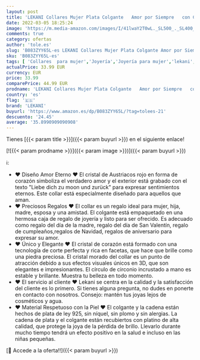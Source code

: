 ```yaml
---
layout: post
title: 'LEKANI Collares Mujer Plata Colgante   Amor por Siempre   con Cristal de Austriacos  Joyas Mujer Navidad Regalos Originales para Mujer Madre Mamá Abuela Amigas Parejas  Purple '
date: 2022-03-05 18:25:24
image: 'https://m.media-amazon.com/images/I/41lwaY2T0wL._SL500_._SL400_.jpg'
comments: true
category: ofertas
author: 'tole.es'
slug: 'B083ZYY65L-es LEKANI Collares Mujer Plata Colgante Amor por Siempre con...'
sku: 'B083ZYY65L-es'
tags: [ 'Collares  para mujer','Joyería','Joyería para mujer','lekani','navidad', ]
actualPrice: 33.99 EUR
currency: EUR
price: 33.99
comparePrice: 44.99 EUR
prodname: 'LEKANI Collares Mujer Plata Colgante   Amor por Siempre   con Cristal de Austriacos  Joyas Mujer Navidad Regalos Originales para Mujer Madre Mamá Abuela Amigas Parejas  Purple '
country: 'es'
flag: '🇪🇸'
brand: 'LEKANI'
buyurl: 'https://www.amazon.es/dp/B083ZYY65L/?tag=tolees-21'
descuento: '24.45'
average: '35.8990909090908'
---
```


Tienes [{{< param title >}}]({{< param buyurl >}}) en el siguiente enlace!

[![{{< param prodname >}}]({{< param image >}})]({{< param buyurl >}})

ℹ️:

- ♥ Diseño Amor Eterno ♥ El cristal de Austriacos rojo en forma de corazón simboliza el verdadero amor y el exterior está grabado con el texto "Liebe dich zu moon und zurück" para expresar sentimientos eternos. Este collar está especialmente diseñado para aquellos que aman.
- ♥ Preciosos Regalos ♥ El collar es un regalo ideal para mujer, hija, madre, esposa y una amistad. El colgante está empaquetado en una hermosa caja de regalo de joyería y listo para ser ofrecido. Es adecuado como regalo del día de la madre, regalo del día de San Valentín, regalo de cumpleaños,regalos de Navidad, regalos de aniversario para expresar su amor.
- ♥ Único y Elegante ♥ El cristal de corazón está formado con una tecnología de corte perfecta y rica en facetas, que hace que brille como una piedra preciosa. El cristal morado del collar es un punto de atracción debido a sus efectos visuales únicos en 3D, que son elegantes e impresionantes. El círculo de circonio incrustado a mano es estable y brillante. Muestra tu belleza en todo momento.
- ♥ El servicio al cliente ♥ Lekani se centra en la calidad y la satisfacción del cliente es lo primero. Si tienes alguna pregunta, no dudes en ponerte en contacto con nosotros. Consejo: mantén tus joyas lejos de cosméticos y agua.
- ♥ Material Respetuoso con la Piel ♥ El colgante y la cadena están hechos de plata de ley 925, sin níquel, sin plomo y sin alergias. La cadena de plata y el colgante están recubiertos con platino de alta calidad, que protege la joya de la pérdida de brillo. Llevarlo durante mucho tiempo tendrá un efecto positivo en la salud e incluso en las niñas pequeñas.

[🛒 Accede a la oferta!!]({{< param buyurl >}})
